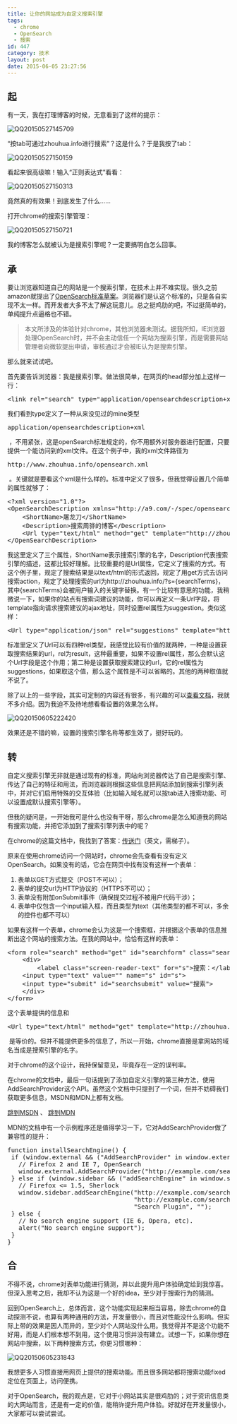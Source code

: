 ```yaml
---
title: 让你的网站成为自定义搜索引擎
tags:
  - chrome
  - OpenSearch
  - 搜索
id: 447
category: 技术
layout: post
date: 2015-06-05 23:27:56
---
```


## 起

有一天，我在打理博客的时候，无意看到了这样的提示：

![QQ20150527145709](http://www.zhouhua.info/wp-content/uploads/2015/05/QQ20150527145709.png)

“按tab可通过zhouhua.info进行搜索”？这是什么？于是我按了tab：

![QQ20150527150159](http://www.zhouhua.info/wp-content/uploads/2015/05/QQ20150527150159.png)

看起来很高级嘛！输入“正则表达式”看看：

![QQ20150527150313](http://www.zhouhua.info/wp-content/uploads/2015/05/QQ20150527150313.png)

竟然真的有效果！到底发生了什么……

打开chrome的搜索引擎管理：

![QQ20150527150721](http://www.zhouhua.info/wp-content/uploads/2015/05/QQ20150527150721.png)

我的博客怎么就被认为是搜索引擎呢？一定要搞明白怎么回事。</p>

## 承

要让浏览器知道自己的网站是一个搜索引擎，在技术上并不难实现。很久之前amazon就提出了[OpenSearch标准草案](http://www.opensearch.org/Specifications/OpenSearch/1.1#OpenSearch_description_document)。浏览器们是认这个标准的，只是各自实现不太一样。而开发者大多不太了解这玩意儿。总之挺鸡肋的吧，不过挺简单的，单纯提升点逼格也不错。

> 本文所涉及的体验针对chrome，其他浏览器未测试。据我所知，IE浏览器处理OpenSearch时，并不会主动信任一个网站为搜索引擎，而是需要网站管理者向微软提出申请，审核通过才会被IE认为是搜索引擎。</p>

那么就来试试吧。

首先要告诉浏览器：我是搜索引擎。做法很简单，在网页的head部分加上这样一行：

<pre class="lang:xhtml decode:true">&lt;link rel="search" type="application/opensearchdescription+xml" href="http://www.zhouhua.info/opensearch.xml" title="step over"&gt;</pre>

我们看到type定义了一种从来没见过的mine类型

<pre class="lang:ini decode:1 inline:1 " >application/opensearchdescription+xml</pre>

 ，不用紧张，这是openSearch标准规定的，你不用额外对服务器进行配置，只要提供一个能访问到的xml文件。在这个例子中，我的xml文件路径为

<pre class="lang:js decode:1 inline:1 " >http://www.zhouhua.info/opensearch.xml</pre>

 。关键就是要看这个xml是什么样的。标准中定义了很多，但我觉得设置几个简单的属性就够了：

<pre class="lang:xhtml decode:true">&lt;?xml version="1.0"?&gt;
&lt;OpenSearchDescription xmlns="http://a9.com/-/spec/opensearch/1.1/"&gt;
    &lt;ShortName&gt;屠龙刀&lt;/ShortName&gt;
    &lt;Description&gt;搜索周骅的博客&lt;/Description&gt;
    &lt;Url type="text/html" method="get" template="http://zhouhua.info/?s={searchTerms}"/&gt;
&lt;/OpenSearchDescription&gt;</pre>

我这里定义了三个属性，ShortName表示搜索引擎的名字，Description代表搜索引擎的描述，这都比较好理解。比较重要的是Url属性，它定义了搜索的方式。有这个例子里，规定了搜索结果是以text/html的形式返回，规定了用get方式去访问搜索action，规定了处理搜索的url为http://zhouhua.info/?s={searchTerms}，其中{searchTerms}会被用户输入的关键字替换。有一个比较有意思的功能，我稍微说一下，如果你的站点有搜索词建议的功能，你可以再定义一条Url字段，将template指向请求搜索建议的ajax地址，同时设置rel属性为suggestion。类似这样：

<pre class="lang:xhtml decode:true">&lt;Url type="application/json" rel="suggestions" template="http://my_site/suggest?q={searchTerms}" /&gt;</pre>

标准里定义了Url可以有四种rel类型，我感觉比较有价值的就两种，一种是设置获取搜索结果的url，rel为result，这种最重要，如果不设置rel属性，那么会默认这个Url字段是这个作用；第二种是设置获取搜索建议的url，它的rel属性为suggestions，如果取这个值，那么这个属性是不可以省略的。其他的两种取值就不说了。

除了以上的一些字段，其实可定制的内容还有很多，有兴趣的可以[查看文档](http://www.opensearch.org/Specifications/OpenSearch/1.1)，我就不多介绍。因为我迫不及待地想看看设置的效果怎么样。

![QQ20150605222420](http://www.zhouhua.info/wp-content/uploads/2015/06/QQ20150605222420.png)

效果还是不错的嘛，设置的搜索引擎名称等都生效了，挺好玩的。

## 转

自定义搜索引擎无非就是通过现有的标准，网站向浏览器传达了自己是搜索引擎、传达了自己的特征和用法，而浏览器则根据这些信息把网站添加到搜索引擎列表中，并对它们启用特殊的交互体验（比如输入域名就可以按tab进入搜索功能、可以设置成默认搜索引擎等）。

但我的疑问是，一开始我可是什么也没有干呀，那么chrome是怎么知道我的网站有搜索功能，并把它添加到了搜索引擎列表中的呢？

在chrome的这篇文档中，我找到了答案：[传送门](http://dev.chromium.org/tab-to-search)（英文，需梯子）。

原来在使用chrome访问一个网站时，chrome会先查看有没有定义OpenSearch。如果没有的话，它会在网页中找有没有这样一个表单：

1.  表单以GET方式提交（POST不可以）；
2.  表单的提交url为HTTP协议的（HTTPS不可以）；
3.  表单没有附加onSubmit事件（确保提交过程不被用户代码干涉）；
4.  表单中仅包含一个input输入框，而且类型为text（其他类型的都不可以，多余的控件也都不可以）

如果有这样一个表单，chrome会认为这是一个搜索框，并根据这个表单的信息推断出这个网站的搜索方法。在我的网站中，恰恰有这样的表单：

<pre class="lang:xhtml decode:true">&lt;form role="search" method="get" id="searchform" class="searchform" action="http://www.zhouhua.info/"&gt;
    &lt;div&gt;
        &lt;label class="screen-reader-text" for="s"&gt;搜索：&lt;/label&gt;
    &lt;input type="text" value="" name="s" id="s"&gt;
    &lt;input type="submit" id="searchsubmit" value="搜索"&gt;
    &lt;/div&gt;
&lt;/form&gt;</pre>

这个表单提供的信息和

<pre class="lang:xhtml decode:1 inline:1 " >&lt;Url type="text/html" method="get" template="http://zhouhua.info/?s={searchTerms}"/&gt;</pre>

 是等价的。但并不能提供更多的信息了，所以一开始，chrome直接是拿网站的域名当成是搜索引擎的名字。

对于chrome的这个设计，我持保留意见，毕竟存在一定的误判率。

在chrome的文档中，最后一句话提到了添加自定义引擎的第三种方法，使用AddSearchProvider这个API。虽然这个文档中只提到了一个词，但并不妨碍我们获取更多信息，MSDN和MDN上都有文档。

[跳到MSDN](https://msdn.microsoft.com/en-us/library/aa744112.aspx) 、 [跳到MDN](https://developer.mozilla.org/en-US/docs/Adding_search_engines_from_web_pages)

MDN的文档中有一个示例程序还是值得学习一下，它对AddSearchProvider做了兼容性的提升：

<pre class="lang:js decode:true">function installSearchEngine() {
 if (window.external &amp;&amp; ("AddSearchProvider" in window.external)) {
   // Firefox 2 and IE 7, OpenSearch
   window.external.AddSearchProvider("http://example.com/search-plugin.xml");
 } else if (window.sidebar &amp;&amp; ("addSearchEngine" in window.sidebar)) {
   // Firefox &lt;= 1.5, Sherlock
   window.sidebar.addSearchEngine("http://example.com/search-plugin.src",
                                  "http://example.com/search-icon.png",
                                  "Search Plugin", "");
 } else {
   // No search engine support (IE 6, Opera, etc).
   alert("No search engine support");
 }
}</pre>

## 合

不得不说，chrome对表单功能进行猜测，并以此提升用户体验确定给到我惊喜。但深入思考之后，我却不认为这是一个好的idea，至少对于搜索行为的猜测。

回到OpenSearch上，总体而言，这个功能实现起来相当容易，除去chrome的自动探测不说，也算有两种通用的方法，开发量很小，而且对性能没什么影响。但实际上带的效果是因人而异的，至少对个人网站没什么用。我觉得并不是这个功能不好用，而是人们根本想不到用，这个使用习惯并没有建立。试想一下，如果你想在网站中搜索，以下两种搜索方式，你更习惯哪种：

![QQ20150605231843](http://www.zhouhua.info/wp-content/uploads/2015/06/QQ20150605231843.png)

我想更多人习惯直接用网页上提供的搜索功能。而且很多网站都将搜索功能fixed定位在页面上，访问便携。

对于OpenSearch，我的观点是，它对于小网站其实是很鸡肋的；对于资讯信息类的大网站而言，还是有一定的价值，能稍许提升用户体验。好就好在开发量很小，大家都可以尝试尝试。
